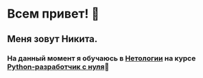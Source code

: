 # Всем привет! :wave:

## Меня зовут Никита.
### На данный момент я обучаюсь в [Нетологии](https://netology.ru/ "Кликните чтобы перейти на сайт Нетологии") на курсе [Python-разработчик с нуля](https://netology.ru/programs/python "Здесь Вы тоже можете записаться на этот курс :)"):snake:

